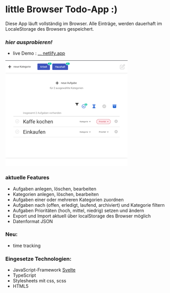 # little Browser Todo-App :)
Diese App läuft vollständig im Browser.
Alle Einträge, werden dauerhaft im LocaleStorage des Browsers gespeichert.

### *hier ausprobieren!*
* live Demo : [... netlify.app](https://63f121f92f13dd00082e609a--verdant-malasada-682f99.netlify.app/)

![screen_2023-02-03.png](public/screen_2023-02-03.png)


### aktuelle Features
* Aufgaben anlegen, löschen, bearbeiten
* Kategorien anlegen, löschen, bearbeiten
* Aufgaben einer oder mehreren Kategorien zuordnen
* Aufgaben nach (offen, erledigt, laufend, archiviert) und Kategorie filtern
* Aufgaben Prioritäten (hoch, mittel, niedrig) setzen und ändern
* Export und Import aktuell über localStorage des Browser möglich
* Datenformat JSON

### Neu: 
* time tracking

### Eingesetze Technologien:
* JavaScript-Framework [Svelte](https://svelte.dev/)
* TypeScript
* Stylesheets mit css, scss
* HTML5

